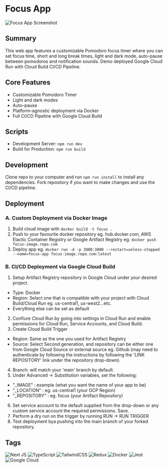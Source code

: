 # Focus App

![Focus App Screenshot](https://my-portfolio-screens.s3.ca-central-1.amazonaws.com/focus/focus-screenshot-lg.png)

## Summary

This web app features a customizable Pomodoro focus timer where you can set focus time, short and long break times, light and dark mode, auto-pause between pomodoros and notification sounds. Demo deployed Google Cloud Run with Cloud Build CI/CD Pipeline.

## Core Features

- Customizable Pomodoro Timer
- Light and dark modes
- Auto-pause
- Platform-agnostic deployment via Docker
- Full CI/CD Pipeline with Google Cloud Build

## Scripts

- Development Server: `npm run dev`
- Build for Production: `npm run build`

## Development

Clone repo to your computer and run `npm run install` to install any dependencies. Fork repository if you want to make changes and use the CI/CD pipeline.

## Deployment

### A. Custom Deployment via Docker Image

1. Build cloud image with `docker build -t focus .`
2. Push to your favourite docker repository eg. hub.docker.com, AWS Elactic Container Registry or Google Artifact Registry eg. `docker push focus-image.repo.com`
3. Deploy app eg. `docker run -d -p 3000:3000 --restart=unless-stopped --name=focus-app focus-image.repo.com:latest`

### B. CI/CD Deployment via Google Cloud Build

1. Setup Artifact Registry repository in Google Cloud under your desired project.

- Type: Docker
- Region: Select one that is compatible with your project with Cloud Build/Cloud Run eg. us-central1, us-west2...etc.
- Everything else can be set as default

2. Confiure Cloud Run by going into settings in Cloud Run and enable permissions for Cloud Run, Service Accounts, and Cloud Build.
3. Create Cloud Build Trigger

- Region: Same as the one you used for Artifact Registry
- Source: Select Second generation, and repository can be either one from Google Cloud Source or external source eg. Github (may need to authenticate by following the instructions by following the 'LINK REPOSITORY' link under the repository drop-down).

4. Branch: will match your 'main' branch by default.
5. Under Advanced -> Substitution variables, set the following:

- "\_IMAGE" : example (what you want the name of your app to be)
- "\_LOCATION" : eg. us-central1 (your GCP Region)
- "\_REPOSITORY" : eg. focus (your Artifact Repository)

6. Set service account to the default supplied from the drop-down or any custom service account the required permissions. Save.
7. Perform a dry run on the trigger by running RUN -> RUN TRIGGER
8. Test deployment bya pushing into the main branch of your forked repository.

## Tags

![Next JS](https://img.shields.io/badge/Next-black?style=for-the-badge&logo=next.js&logoColor=white)
![TypeScript](https://img.shields.io/badge/typescript-%23007ACC.svg?style=for-the-badge&logo=typescript&logoColor=white)
![TailwindCSS](https://img.shields.io/badge/tailwindcss-%2338B2AC.svg?style=for-the-badge&logo=tailwind-css&logoColor=white)
![Redux](https://img.shields.io/badge/redux-%23593d88.svg?style=for-the-badge&logo=redux&logoColor=white)
![Docker](https://img.shields.io/badge/docker-%230db7ed.svg?style=for-the-badge&logo=docker&logoColor=white)
![Jest](https://img.shields.io/badge/-jest-%23C21325?style=for-the-badge&logo=jest&logoColor=white)
![Google Cloud](https://img.shields.io/badge/GoogleCloud-%234285F4.svg?style=for-the-badge&logo=google-cloud&logoColor=white)
